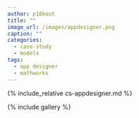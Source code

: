 ```yaml
---
author: p18kout
title: ""
image_url: /images/appdesigner.png
caption: ""
categories:
  - case-study
  - models
tags:
  - app designer
  - mathworks
---
```


{% include_relative cs-appdesigner.md %}

{% include gallery %}
